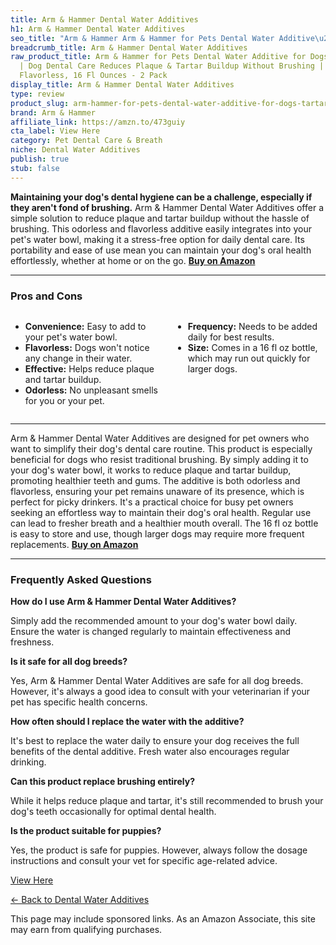 ```yaml
---
title: Arm & Hammer Dental Water Additives
h1: Arm & Hammer Dental Water Additives
seo_title: "Arm & Hammer Arm & Hammer for Pets Dental Water Additive\u2026"
breadcrumb_title: Arm & Hammer Dental Water Additives
raw_product_title: Arm & Hammer for Pets Dental Water Additive for Dogs, Tartar Control
  | Dog Dental Care Reduces Plaque & Tartar Buildup Without Brushing | Odorless and
  Flavorless, 16 Fl Ounces - 2 Pack
display_title: Arm & Hammer Dental Water Additives
type: review
product_slug: arm-hammer-for-pets-dental-water-additive-for-dogs-tartar-control-dog-d-55b9bd91
brand: Arm & Hammer
affiliate_link: https://amzn.to/473guiy
cta_label: View Here
category: Pet Dental Care & Breath
niche: Dental Water Additives
publish: true
stub: false
---
```


<div id="intro" class="full-width">
  <p><strong>Maintaining your dog's dental hygiene can be a challenge, especially if they aren't fond of brushing.</strong> Arm & Hammer Dental Water Additives offer a simple solution to reduce plaque and tartar buildup without the hassle of brushing. This odorless and flavorless additive easily integrates into your pet's water bowl, making it a stress-free option for daily dental care. Its portability and ease of use mean you can maintain your dog's oral health effortlessly, whether at home or on the go. <a href="https://amzn.to/473guiy" rel="nofollow sponsored noopener" target="_blank"><strong>Buy on Amazon</strong></a></p>
</div>

<hr />
<h3 id="pros-cons">Pros and Cons</h3>
<div class="pc-grid" style="display:grid;grid-template-columns:1fr 1fr;gap:16px;">
  <ul>
    <li><strong>Convenience:</strong> Easy to add to your pet's water bowl.</li>
    <li><strong>Flavorless:</strong> Dogs won't notice any change in their water.</li>
    <li><strong>Effective:</strong> Helps reduce plaque and tartar buildup.</li>
    <li><strong>Odorless:</strong> No unpleasant smells for you or your pet.</li>
  </ul>
  <ul>
    <li><strong>Frequency:</strong> Needs to be added daily for best results.</li>
    <li><strong>Size:</strong> Comes in a 16 fl oz bottle, which may run out quickly for larger dogs.</li>
  </ul>
</div>
<hr />

<div class="full-width">
  <p>Arm & Hammer Dental Water Additives are designed for pet owners who want to simplify their dog's dental care routine. This product is especially beneficial for dogs who resist traditional brushing. By simply adding it to your dog's water bowl, it works to reduce plaque and tartar buildup, promoting healthier teeth and gums. The additive is both odorless and flavorless, ensuring your pet remains unaware of its presence, which is perfect for picky drinkers. It's a practical choice for busy pet owners seeking an effortless way to maintain their dog's oral health. Regular use can lead to fresher breath and a healthier mouth overall. The 16 fl oz bottle is easy to store and use, though larger dogs may require more frequent replacements. <a href="https://amzn.to/473guiy" rel="nofollow sponsored noopener" target="_blank"><strong>Buy on Amazon</strong></a></p>
</div>

<hr />
<h3 id="faqs">Frequently Asked Questions</h3>

<p><strong>How do I use Arm & Hammer Dental Water Additives?</strong></p>
<p>Simply add the recommended amount to your dog's water bowl daily. Ensure the water is changed regularly to maintain effectiveness and freshness.</p>

<p><strong>Is it safe for all dog breeds?</strong></p>
<p>Yes, Arm & Hammer Dental Water Additives are safe for all dog breeds. However, it's always a good idea to consult with your veterinarian if your pet has specific health concerns.</p>

<p><strong>How often should I replace the water with the additive?</strong></p>
<p>It's best to replace the water daily to ensure your dog receives the full benefits of the dental additive. Fresh water also encourages regular drinking.</p>

<p><strong>Can this product replace brushing entirely?</strong></p>
<p>While it helps reduce plaque and tartar, it's still recommended to brush your dog's teeth occasionally for optimal dental health.</p>

<p><strong>Is the product suitable for puppies?</strong></p>
<p>Yes, the product is safe for puppies. However, always follow the dosage instructions and consult your vet for specific age-related advice.</p>
<p><a class="btn" href="https://amzn.to/473guiy" target="_blank" rel="nofollow sponsored noopener">View Here</a></p>
<p><a href="/roundups/pet-dental-care-breath/dental-water-additives/">← Back to Dental Water Additives</a></p>
<aside class="disclosure">This page may include sponsored links. As an Amazon Associate, this site may earn from qualifying purchases.</aside>

